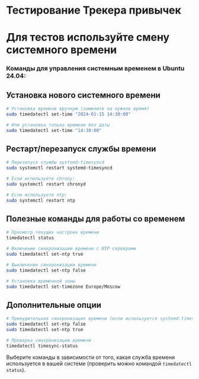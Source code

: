 # Тестирование Трекера привычек

# Для тестов используйте смену системного времени

### Команды для управления системным временем в Ubuntu 24.04:

## Установка нового системного времени

```bash
# Установка времени вручную (замените на нужное время)
sudo timedatectl set-time "2024-01-15 14:30:00"

# Или установка только времени без даты
sudo timedatectl set-time "14:30:00"
```

## Рестарт/перезапуск службы времени

```bash
# Перезапуск службы systemd-timesyncd
sudo systemctl restart systemd-timesyncd

# Если используете chrony:
sudo systemctl restart chronyd

# Если используете ntp:
sudo systemctl restart ntp
```

## Полезные команды для работы со временем

```bash
# Просмотр текущих настроек времени
timedatectl status

# Включение синхронизации времени с NTP серверами
sudo timedatectl set-ntp true

# Выключение синхронизации времени
sudo timedatectl set-ntp false

# Установка временной зоны
sudo timedatectl set-timezone Europe/Moscow
```

## Дополнительные опции

```bash
# Принудительная синхронизация времени (если используется systemd-timesyncd)
sudo timedatectl set-ntp false
sudo timedatectl set-ntp true

# Проверка синхронизации времени
timedatectl timesync-status
```

Выберите команды в зависимости от того, какая служба времени используется в вашей системе (проверить можно командой `timedatectl status`).
